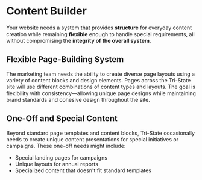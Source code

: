 # Content Builder

Your website needs a system that provides **structure** for everyday content creation while remaining **flexible** enough to handle special requirements, all without compromising the **integrity of the overall system**.

## Flexible Page-Building System

The marketing team needs the ability to create diverse page layouts using a variety of content blocks and design elements. Pages across the Tri-State site will use different combinations of content types and layouts. The goal is flexibility with consistency—allowing unique page designs while maintaining brand standards and cohesive design throughout the site.

## One-Off and Special Content

Beyond standard page templates and content blocks, Tri-State occasionally needs to create unique content presentations for special initiatives or campaigns. These one-off needs might include:

-   Special landing pages for campaigns
-   Unique layouts for annual reports
-   Specialized content that doesn't fit standard templates
